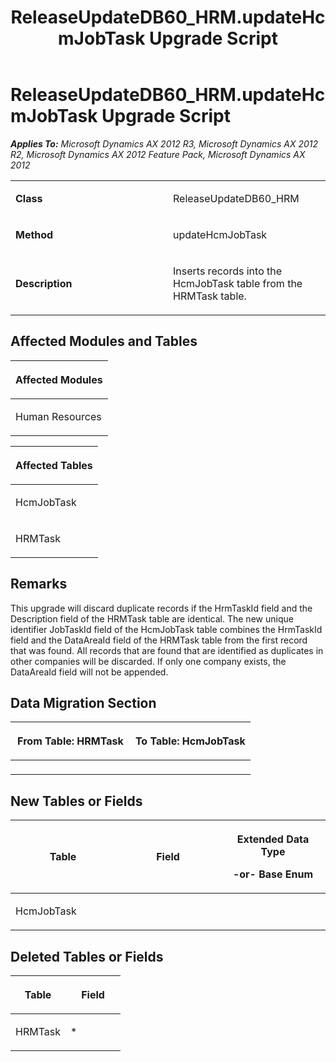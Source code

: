 ﻿---
title: ReleaseUpdateDB60_HRM.updateHcmJobTask Upgrade Script
TOCTitle: ReleaseUpdateDB60_HRM.updateHcmJobTask Upgrade Script
ms:assetid: 57be1a80-d846-2ffc-b94f-58a4436d52fb
ms:mtpsurl: https://msdn.microsoft.com/en-us/library/JJ736219(v=AX.60)
ms:contentKeyID: 49708395
ms.date: 05/18/2015
mtps_version: v=AX.60
---

# ReleaseUpdateDB60\_HRM.updateHcmJobTask Upgrade Script 


_**Applies To:** Microsoft Dynamics AX 2012 R3, Microsoft Dynamics AX 2012 R2, Microsoft Dynamics AX 2012 Feature Pack, Microsoft Dynamics AX 2012_

<table>
<colgroup>
<col style="width: 50%" />
<col style="width: 50%" />
</colgroup>
<tbody>
<tr class="odd">
<td><p><strong>Class</strong></p></td>
<td><p>ReleaseUpdateDB60_HRM</p></td>
</tr>
<tr class="even">
<td><p><strong>Method</strong></p></td>
<td><p>updateHcmJobTask</p></td>
</tr>
<tr class="odd">
<td><p><strong>Description</strong></p></td>
<td><p>Inserts records into the HcmJobTask table from the HRMTask table.</p></td>
</tr>
</tbody>
</table>


## Affected Modules and Tables

<table>
<colgroup>
<col style="width: 100%" />
</colgroup>
<thead>
<tr class="header">
<th><p>Affected Modules</p></th>
</tr>
</thead>
<tbody>
<tr class="odd">
<td><p>Human Resources</p></td>
</tr>
</tbody>
</table>


<table>
<colgroup>
<col style="width: 100%" />
</colgroup>
<thead>
<tr class="header">
<th><p>Affected Tables</p></th>
</tr>
</thead>
<tbody>
<tr class="odd">
<td><p>HcmJobTask</p></td>
</tr>
<tr class="even">
<td><p>HRMTask</p></td>
</tr>
</tbody>
</table>


## Remarks

This upgrade will discard duplicate records if the HrmTaskId field and the Description field of the HRMTask table are identical. The new unique identifier JobTaskId field of the HcmJobTask table combines the HrmTaskId field and the DataAreaId field of the HRMTask table from the first record that was found. All records that are found that are identified as duplicates in other companies will be discarded. If only one company exists, the DataAreaId field will not be appended.

## Data Migration Section

<table>
<colgroup>
<col style="width: 50%" />
<col style="width: 50%" />
</colgroup>
<thead>
<tr class="header">
<th><p>From Table: HRMTask</p></th>
<th><p>To Table: HcmJobTask</p></th>
</tr>
</thead>
<tbody>
<tr class="odd">
<td><p></p></td>
<td><p></p></td>
</tr>
</tbody>
</table>


## New Tables or Fields

<table>
<colgroup>
<col style="width: 33%" />
<col style="width: 33%" />
<col style="width: 33%" />
</colgroup>
<thead>
<tr class="header">
<th><p>Table</p></th>
<th><p>Field</p></th>
<th><p>Extended Data Type</p>
<p>-or- Base Enum</p></th>
</tr>
</thead>
<tbody>
<tr class="odd">
<td><p>HcmJobTask</p></td>
<td><p></p></td>
<td><p></p></td>
</tr>
</tbody>
</table>


## Deleted Tables or Fields

<table>
<colgroup>
<col style="width: 50%" />
<col style="width: 50%" />
</colgroup>
<thead>
<tr class="header">
<th><p>Table</p></th>
<th><p>Field</p></th>
</tr>
</thead>
<tbody>
<tr class="odd">
<td><p>HRMTask</p></td>
<td><p>*</p></td>
</tr>
</tbody>
</table>

  


